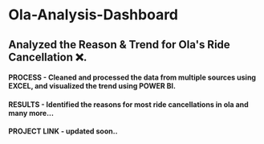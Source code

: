 # Ola-Analysis-Dashboard
## Analyzed the Reason & Trend for Ola's Ride Cancellation ❌.
#### PROCESS - Cleaned and processed the data from multiple sources using EXCEL, and visualized the trend using POWER BI.
#### RESULTS - Identified the reasons for most ride cancellations in ola and many more...

#### PROJECT LINK - updated soon..
